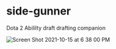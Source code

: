 # side-gunner

Dota 2 Abililty draft drafting companion

![Screen Shot 2021-10-15 at 6 38 00 PM](https://user-images.githubusercontent.com/2433091/137566968-3d8684d5-32d7-488f-bc84-c59975098e2c.png)
